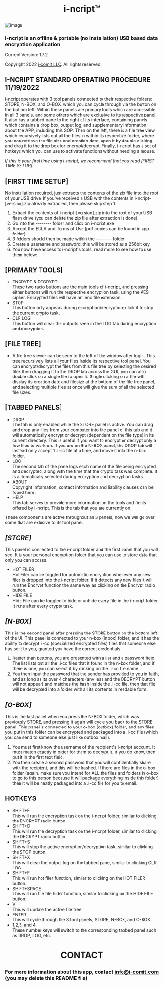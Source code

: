 # <p align="center">i-ncript™</p>
![image](https://i-comit.com/wp-content/uploads/2022/11/Screenshot_20221118_052656.png)

### i-ncript is an offline & portable (no installation) USB based data encryption application
Current Version: 1.7.2

Copyright 2022 [i-comit LLC](https://i-comit.com/). All rights reserved.

## __I-NCRIPT STANDARD OPERATING PROCEDURE 11/19/2022__

i-ncript operates with 3 tool panels connected to their respective folders: STORE, N-BOX, and O-BOX, which you can cycle through via the button on the bottom left. Within these panels are primary tools which are accessible in all 3 panels, and some others which are exclusive to its respective panel.
It also has a tabbed pane to the right of its interface, containing panels which contains a drop box, output log, and supplementary information about the APP, including this SOP.
Then on the left, there is a file tree view which recursively lists out all the files in within its respective folder, where you can retrieve the file size and creation date, open it by double clicking, and drag it to the drop box for encrypt/decrypt.
Finally, i-ncript has a set of hotkeys which you can use to activate functions without needing a mouse.

_If this is your first time using i-ncript, we recommend that you read [FIRST TIME SETUP]._

## [FIRST TIME SETUP]

No installation required, just extracts the contents of the zip file into the root of your USB drive.
If you've received a USB with the contents in i-ncript-[version].zip already extracted, then please skip step 1.

1. Extract the contents of i-ncript-[version].zip into the root of your USB flash drive (you can delete the zip file after extraction is done)
2. Go into the -------- folder and click on i-ncript.exe
3. Accept the EULA and Terms of Use (pdf copies can be found in app folder)
4. 3 folders should then be made within the -------- folder
5. Create a username and password, this will be stored as a 256bit key
6. You now have access to i-ncript's tools, read more to see how to use them below:

## [PRIMARY TOOLS]

- ENCRYPT & DECRYPT \
These two radio buttons are the main tools of i-ncript, and pressing either buttons will run the respective encryption task, using the AES cipher. Encrypted files will have an .enc file extension.
- STOP \
This button only appears during encryption/decryption; click it to stop the current crypto task.
- CLR LOG \
This button will clear the outputs seen in the LOG tab during encryption and decryption.

## [FILE TREE]

- A file tree viewer can be seen to the left of the window after login. This tree recursively lists all your files inside its respective tool panel. You can encrypt/decrypt the files from this file tree by selecting the desired files then dragging it to the DROP tab across the GUI, you can also double click on a single file to open it. Single clicking on a file will display its creation date and filesize at the bottom of the file tree panel, and selecting multiple files at once will give the sum of all the selected file sizes.

## [TABBED PANELS]

- DROP \
The tab is only enabled while the STORE panel is active. You can drag and drop any files from your computer into the panel of this tab and it will automatically encrypt or decrypt (dependent on the file type) in its current directory. This is useful if you want to encrypt or decrypt only a few files to work on.
If you are on the N-BOX panel, the DROP tab will instead only accept 1 .i-cc file at a time, and move it into the n-box folder.
- LOG \
The second tab of the pane logs each name of the file being encrypted and decrypted, along with the time that the crypto task was complete. It is automatically selected during encryption and decryption tasks.
- ABOUT \
Copyright information, contact information and liability clauses can be found here.
- HELP \
This tab serves to provide more information on the tools and fields offered by i-ncript. This is the tab that you are currently on.

These components are active throughout all 3 panels, now we will go over some that are exlusive to its tool panel.

## _[STORE]_

This panel is connected to the i-ncript folder and the first panel that you will see. It is your personal encryption folder that you can use to store data that only you can access.

- HOT FILER \
Hot Filer can be toggled for automatic encryption whenever any new files is dropped into the i-ncript folder. If it detects any new files it will run the Encrypt function the same way as clicking on the Encrypt radio button.
- HIDE FILE \
Hide File can be toggled to hide or unhide every file in the i-ncript folder. It runs after every crypto task.

## _[N-BOX]_

This is the second panel after pressing the STORE button on the bottom left of the UI. This panel is connected to your n-box (inbox) folder, and it has the ability to decrypt .i-cc (specialized encrypted files) files that someone else has sent to you, granted you have the correct credentials.

1. Rather than buttons, you are presented with a list and a password field. The list lists out all the .i-cc files that it found in the n-box folder, and if there is one, you can select it by clicking on the .i-cc file name.
2. You then input the password that the sender has provided to you in faith, and as long as its over 4 characters (any less and the DECRYPT button will not appear) and matches the hash inside the .i-cc file, then that file will be decrypted into a folder with all its contents in readable form.

## _[O-BOX]_

This is the last panel when you press the N-BOX folder, which was previously STORE, and pressing it again will cycle you back to the STORE panel. This panel is connected to your o-box (outbox) folder, and any files you put in this folder can be encrypted and packaged into a .i-cc file (which you can send to someone else just like outbox mail).

1. You must first know the username of the recipient's i-ncript account. It must match exactly in order for them to decrypt it. If you do know, then put it in the first text field.
2. You then create a second password that you will confidentially share with the recipient, and this will be hashed. If there are files in the o-box folder (again, make sure you intend for ALL the files and folders in o-box to go to this person because it will package everything inside this folder) then it will be neatly packaged into a .i-cc file for you to email.

## __HOTKEYS__

- SHIFT+E \
This will run the encryption task on the i-ncript folder, similar to clicking the ENCRYPT radio button.
- SHIFT+D \
This will run the decryption task on the i-ncript folder, similar to clicking the DECRYPT radio button.
- SHIFT+S \
This will stop the active encryption/decryption task, similar to clicking the STOP button.
- SHIFT+X \
This will clear the output log on the tabbed pane, similar to clicking CLR LOG.
- SHIFT+F \
This will run hot filer function, similar to clicking on the HOT FILER button.
- SHIFT+SPACE \
This will run the file hider function, similar to clicking on the HIDE FILE button.
- V \
This will update the active file tree.
- ENTER \
This will cycle through the 3 tool panels, STORE, N-BOX, and O-BOX.
- 1,2,3, and 4 \
These number keys will switch to the corresponding tabbed panel such as DROP, LOG, etc.

# <p align="center">CONTACT</p>
### For more information about this app, contact info@i-comit.com (you may delete this README file)

